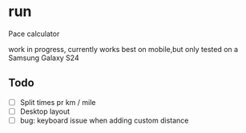 # run

Pace calculator

work in progress, currently works best on mobile,but only tested on a Samsung Galaxy S24

## Todo

- [ ] Split times pr km / mile
- [ ] Desktop layout
- [ ] bug: keyboard issue when adding custom distance

